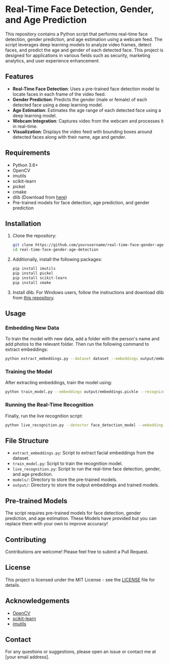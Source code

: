 # Real-Time Face Detection, Gender, and Age Prediction

This repository contains a Python script that performs real-time face detection, gender prediction, and age estimation using a webcam feed. The script leverages deep learning models to analyze video frames, detect faces, and predict the age and gender of each detected face. This project is designed for applications in various fields such as security, marketing analytics, and user experience enhancement.

## Features

- **Real-Time Face Detection**: Uses a pre-trained face detection model to locate faces in each frame of the video feed.
- **Gender Prediction**: Predicts the gender (male or female) of each detected face using a deep learning model.
- **Age Estimation**: Estimates the age range of each detected face using a deep learning model.
- **Webcam Integration**: Captures video from the webcam and processes it in real-time.
- **Visualization**: Displays the video feed with bounding boxes around detected faces along with their name, age and gender.

## Requirements

- Python 3.6+
- OpenCV
- imutils
- scikit-learn
- pickel
- cmake
- dlib (Download from [here](https://github.com/z-mahmud22/Dlib_Windows_Python3.x/tree/main))
- Pre-trained models for face detection, age prediction, and gender prediction

## Installation

1. Clone the repository:
    ```bash
    git clone https://github.com/yourusername/real-time-face-gender-age-detection.git
    cd real-time-face-gender-age-detection
    ```

2. Additionally, install the following packages:
    ```bash
    pip install imutils
    pip install pickel
    pip install scikit-learn
    pip install cmake
    ```

3. Install dlib. For Windows users, follow the instructions and download dlib from [this repository](https://github.com/z-mahmud22/Dlib_Windows_Python3.x/tree/main).


## Usage

### Embedding New Data

To train the model with new data, add a folder with the person's name and add photos to the relevant folder. Then run the following command to extract embeddings:

```bash
python extract_embeddings.py --dataset dataset --embeddings output/embeddings.pickle --detector face_detection_model --embedding-model nn4.small2.v1.t7
```

### Training the Model

After extracting embeddings, train the model using:

```bash
python train_model.py --embeddings output/embeddings.pickle --recognizer output/recognizer.pickle --le output/le.pickle
```

### Running the Real-Time Recognition

Finally, run the live recognition script:

```bash
python live_recognition.py --detector face_detection_model --embedding-model nn4.small2.v1.t7 --recognizer output/recognizer.pickle --le output/le.pickle
```

## File Structure

- `extract_embeddings.py`: Script to extract facial embeddings from the dataset.
- `train_model.py`: Script to train the recognition model.
- `live_recognition.py`: Script to run the real-time face detection, gender, and age prediction.
- `models/`: Directory to store the pre-trained models.
- `output/`: Directory to store the output embeddings and trained models.

## Pre-trained Models

The script requires pre-trained models for face detection, gender prediction, and age estimation. These Models have provided but you can replace them with your own to improve accuracy!


## Contributing

Contributions are welcome! Please feel free to submit a Pull Request.

## License

This project is licensed under the MIT License - see the [LICENSE](LICENSE) file for details.

## Acknowledgements

- [OpenCV](https://opencv.org/)
- [scikit-learn](https://scikit-learn.org/)
- [imutils](https://github.com/jrosebr1/imutils)

## Contact

For any questions or suggestions, please open an issue or contact me at [your email address].